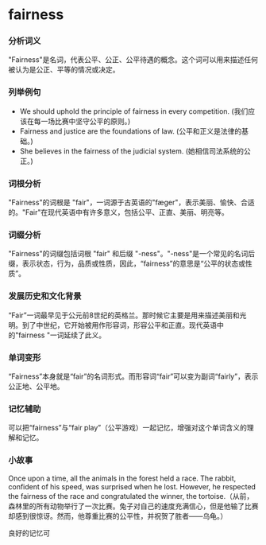 # fairness

### 分析词义

  

"Fairness"是名词，代表公平、公正、公平待遇的概念。这个词可以用来描述任何被认为是公正、平等的情况或决定。

  

### 列举例句

  

*   We should uphold the principle of fairness in every competition. (我们应该在每一场比赛中坚守公平的原则。)
*   Fairness and justice are the foundations of law. (公平和正义是法律的基础。)
*   She believes in the fairness of the judicial system. (她相信司法系统的公正。)

  

### 词根分析

  

"Fairness"的词根是 "fair"，一词源于古英语的"fæger"，表示美丽、愉快、合适的。"Fair"在现代英语中有许多意义，包括公平、正直、美丽、明亮等。

  

### 词缀分析

  

"Fairness"的词缀包括词根 "fair" 和后缀 "-ness"。"-ness"是一个常见的名词后缀，表示状态，行为，品质或性质，因此，“fairness”的意思是“公平的状态或性质”。

  

### 发展历史和文化背景

  

“Fair”一词最早见于公元前8世纪的英格兰。那时候它主要是用来描述美丽和光明。到了中世纪，它开始被用作形容词，形容公平和正直。现代英语中的"fairness "一词延续了此义。

  

### 单词变形

  

“Fairness”本身就是“fair”的名词形式。而形容词“fair”可以变为副词“fairly”，表示公正地、公平地。

  

### 记忆辅助

  

可以把“fairness”与“fair play”（公平游戏）一起记忆，增强对这个单词含义的理解和记忆。

  

### 小故事

  

Once upon a time, all the animals in the forest held a race. The rabbit, confident of his speed, was surprised when he lost. However, he respected the fairness of the race and congratulated the winner, the tortoise.（从前，森林里的所有动物举行了一次比赛。兔子对自己的速度充满信心，但是他输了比赛却感到很惊讶。然而，他尊重比赛的公平性，并祝贺了胜者——乌龟。）

  

良好的记忆可
